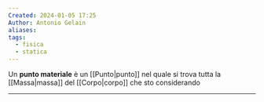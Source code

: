 ```yaml
---
Created: 2024-01-05 17:25
Author: Antonio Gelain
aliases: 
tags:
  - fisica
  - statica
---
```


Un **punto materiale** è un [[Punto|punto]] nel quale si trova tutta la [[Massa|massa]] del [[Corpo|corpo]] che sto considerando

---


